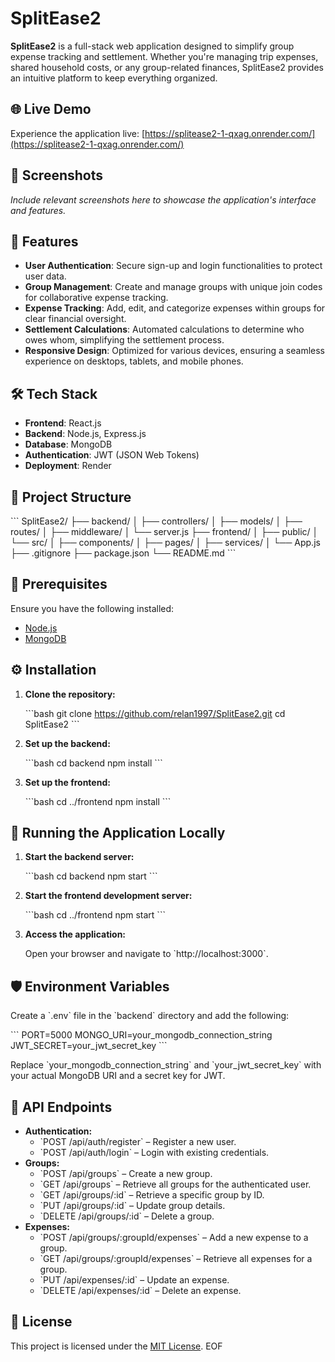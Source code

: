 # SplitEase2

**SplitEase2** is a full-stack web application designed to simplify group expense tracking and settlement. Whether you're managing trip expenses, shared household costs, or any group-related finances, SplitEase2 provides an intuitive platform to keep everything organized.

## 🌐 Live Demo

Experience the application live: [https://splitease2-1-qxag.onrender.com/](https://splitease2-1-qxag.onrender.com/)

## 📸 Screenshots

*Include relevant screenshots here to showcase the application's interface and features.*

## 🚀 Features

- **User Authentication**: Secure sign-up and login functionalities to protect user data.
- **Group Management**: Create and manage groups with unique join codes for collaborative expense tracking.
- **Expense Tracking**: Add, edit, and categorize expenses within groups for clear financial oversight.
- **Settlement Calculations**: Automated calculations to determine who owes whom, simplifying the settlement process.
- **Responsive Design**: Optimized for various devices, ensuring a seamless experience on desktops, tablets, and mobile phones.

## 🛠️ Tech Stack

- **Frontend**: React.js
- **Backend**: Node.js, Express.js
- **Database**: MongoDB
- **Authentication**: JWT (JSON Web Tokens)
- **Deployment**: Render

## 📂 Project Structure

\`\`\`
SplitEase2/
├── backend/
│   ├── controllers/
│   ├── models/
│   ├── routes/
│   ├── middleware/
│   └── server.js
├── frontend/
│   ├── public/
│   └── src/
│       ├── components/
│       ├── pages/
│       ├── services/
│       └── App.js
├── .gitignore
├── package.json
└── README.md
\`\`\`

## 🧰 Prerequisites

Ensure you have the following installed:

- [Node.js](https://nodejs.org/)
- [MongoDB](https://www.mongodb.com/)

## ⚙️ Installation

1. **Clone the repository:**

   \`\`\`bash
   git clone https://github.com/relan1997/SplitEase2.git
   cd SplitEase2
   \`\`\`

2. **Set up the backend:**

   \`\`\`bash
   cd backend
   npm install
   \`\`\`

3. **Set up the frontend:**

   \`\`\`bash
   cd ../frontend
   npm install
   \`\`\`

## 🧪 Running the Application Locally

1. **Start the backend server:**

   \`\`\`bash
   cd backend
   npm start
   \`\`\`

2. **Start the frontend development server:**

   \`\`\`bash
   cd ../frontend
   npm start
   \`\`\`

3. **Access the application:**

   Open your browser and navigate to \`http://localhost:3000\`.

## 🛡️ Environment Variables

Create a \`.env\` file in the \`backend\` directory and add the following:

\`\`\`
PORT=5000
MONGO_URI=your_mongodb_connection_string
JWT_SECRET=your_jwt_secret_key
\`\`\`

Replace \`your_mongodb_connection_string\` and \`your_jwt_secret_key\` with your actual MongoDB URI and a secret key for JWT.

## 🧾 API Endpoints

- **Authentication:**
  - \`POST /api/auth/register\` – Register a new user.
  - \`POST /api/auth/login\` – Login with existing credentials.
- **Groups:**
  - \`POST /api/groups\` – Create a new group.
  - \`GET /api/groups\` – Retrieve all groups for the authenticated user.
  - \`GET /api/groups/:id\` – Retrieve a specific group by ID.
  - \`PUT /api/groups/:id\` – Update group details.
  - \`DELETE /api/groups/:id\` – Delete a group.
- **Expenses:**
  - \`POST /api/groups/:groupId/expenses\` – Add a new expense to a group.
  - \`GET /api/groups/:groupId/expenses\` – Retrieve all expenses for a group.
  - \`PUT /api/expenses/:id\` – Update an expense.
  - \`DELETE /api/expenses/:id\` – Delete an expense.


## 📄 License

This project is licensed under the [MIT License](LICENSE).
EOF
